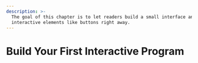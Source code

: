 ```yaml
---
description: >-
  The goal of this chapter is to let readers build a small interface and/or
  interactive elements like buttons right away.
---
```


# Build Your First Interactive Program

